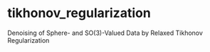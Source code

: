 # tikhonov_regularization
Denoising of Sphere- and SO(3)-Valued Data by Relaxed Tikhonov Regularization

